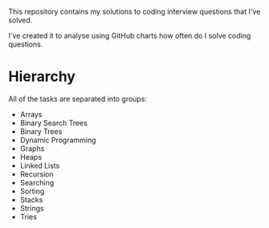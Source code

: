 This repository contains my solutions to coding interview questions that I've solved.

I've created it to analyse using GitHub charts how often do I solve coding questions.

# Hierarchy
All of the tasks are separated into groups:
- Arrays
- Binary Search Trees
- Binary Trees
- Dynamic Programming
- Graphs
- Heaps
- Linked Lists
- Recursion
- Searching
- Sorting
- Stacks
- Strings
- Tries